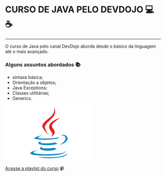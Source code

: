 # CURSO DE JAVA PELO DEVDOJO  💻☕
***
O curso de Java pelo canal DevDojo aborda desde o básico da linguagem
até o mais avançado. 

### Alguns assuntos abordados  📚
* sintaxe básica;
* Orientação a objetos;
* Java Exceptions;
* Classes utilitárias; 
* Generics.

![java.png](./src/public/java.png)

[Acesse a playlist do curso](https://www.youtube.com/playlist?list=PL62G310vn6nFIsOCC0H-C2infYgwm8SWW) :video_camera:
